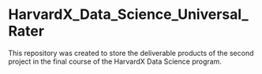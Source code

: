 # HarvardX_Data_Science_Universal_Rater
This repository was created to store the deliverable products of the second project in the final course of the HarvardX Data Science program.
